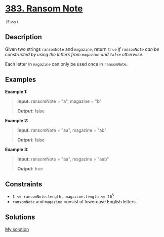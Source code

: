 # [383. Ransom Note](https://LeetCode.com/problems/ransom-note/)
`(Easy)`

## Description

Given two strings `ransomNote` and `magazine`, return `true` _if `ransomNote` can be constructed by using the letters from `magazine` and `false` otherwise_.

Each letter in `magazine` can only be used once in `ransomNote`.

## Examples

**Example 1:**

> **Input:** ransomNote = "a", magazine = "b"
> 
> **Output:** false

**Example 2:**

> **Input:** ransomNote = "aa", magazine = "ab"
> 
> **Output:** false

**Example 3:**

> **Input:** ransomNote = "aa", magazine = "aab"
> 
> **Output:** true

## Constraints

- `1 <= ransomNote.length, magazine.length <= 10`<sup>`5`</sup>
- `ransomNote` and `magazine` consist of lowercase English letters.

## Solutions

[My solution](https://LeetCode.com/problems/ransom-note/solutions/5081346/ransom-note/)

